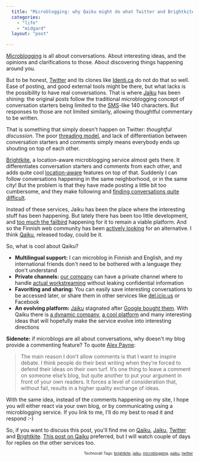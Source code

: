 ```yaml
---
  title: "Microblogging: why Qaiku might do what Twitter and Brightkite didn't"
  categories: 
    - "life"
    - "midgard"
  layout: "post"

---
```

<p>
<a href="http://en.wikipedia.org/wiki/Microblogging">Microblogging</a> is all about conversations. About interesting ideas, and the opinions and clarifications to those. About discovering things happening around you.
</p><p>
But to be honest, <a href="http://twitter.com/">Twitter</a> and its clones like <a href="http://identi.ca/">Identi.ca</a> do not do that so well. Ease of posting, and good external tools might be there, but what lacks is the possibility to have real conversations. That is where <a href="http://jaiku.com/">Jaiku</a> has been shining: the original posts follow the traditional microblogging concept of conversation starters being limited to the <a href="http://en.wikipedia.org/wiki/Short_message_service">SMS</a>-like 140 characters. But responses to those are not limited similarly, allowing thoughtful commentary to be written.
</p><p>
That is something that simply doesn't happen on Twitter: <em>thoughtful discussion</em>. The poor <a href="http://blog.twitter.com/2008/05/how-replies-work-on-twitter-and-how.html">threading model</a>, and lack of differentiation between conversation starters and comments simply means everybody ends up shouting on top of each other.
</p><p>
<a href="http://brightkite.com/">Brightkite</a>, a location-aware microblogging service almost gets there. It differentiates conversation starters and comments from each other, and adds quite cool <a href="http://www.technologyevangelist.com/2008/05/brightkite_location.html">location-aware</a> features on top of that. Suddenly I can follow conversations happening in the same neighborhood, or in the same city! But the problem is that they have made posting a little bit too cumbersome, and they make following and <a href="http://getsatisfaction.com/brightkite/topics/_me_my_friends_view_could_list_also_comments_my_friends_make_other_notes">finding conversations quite difficult</a>.
</p><p>
Instead of these services, Jaiku has been the place where the interesting stuff has been happening. But lately there has been too little development, and <a href="http://bergie.iki.fi/blog/give_the_correct_status_code_when_you-re_down/">too much the failbird</a> happening for it to remain a viable platform. And so the Finnish web community has been <a href="http://www.arcticstartup.com/2008/12/15/finland-finally-moving-to-twitter/">actively looking</a> for an alternative. I think <a href="http://www.qaiku.com/">Qaiku</a>, released today, could be it.
</p><p>
So, what is cool about Qaiku?
</p><ul><li><strong>Multilingual support:</strong> I can microblog in Finnish and English, and my international friends don't need to be bothered with a language they don't understand</li>
<li><strong>Private channels:</strong> <a href="http://nemein.com/en/">our company</a> can have a private channel where to handle <a href="http://webworkerdaily.com/2007/03/03/workstreaming-the-new-face-time/">actual workstreaming</a> without leaking confidential information</li>
<li><strong>Favoriting and sharing:</strong> You can easily save interesting conversations to be accessed later, or share them in other services like <a href="http://delicious.com/">del.icio.us</a> or Facebook</li>
<li><strong>An evolving platform:</strong> <a href="http://jaiku.com/">Jaiku</a> stagnated after <a href="http://www.jaiku.com/blog/2007/10/09/were-joining-google/">Google bought them</a>. With Qaiku there is <a href="http://www.rohea.com/">a dynamic company</a>, <a href="http://bergie.iki.fi/blog/midgard_2-finally_legacy-free/">a cool platform</a> and many interesting ideas that will hopefully make the service evolve into interesting directions</li>
</ul><p>
<strong>Sidenote:</strong> if microblogs are all about conversations, why doesn't my blog provide a commenting feature? To quote <a href="http://al3x.net/2009/02/24/why-no-comments-more-everything-buckets.html">Alex Payne</a>:
</p><blockquote>
The main reason I don’t allow comments is that I want to inspire debate. I think people do their best writing when they’re forced to defend their ideas on their own turf. It’s one thing to leave a comment on someone else’s blog, but quite another to put your argument in front of your own readers. It forces a level of consideration that, without fail, results in a higher quality exchange of ideas.
</blockquote><p>
With the same idea, instead of the comments happening on my site, I hope you will either react via your own blog, or by communicating using a microblogging service. If you link to me, I'll do my best to read it and respond :-)
</p><p>
So, if you want to discuss this post, you'll find me on <a href="http://www.qaiku.com/home/bergie/">Qaiku</a>, <a href="http://bergie.jaiku.com/">Jaiku</a>, <a href="http://twitter.com/bergie">Twitter</a> and <a href="http://brightkite.com/people/bergie">Brightkite</a>. <a href="http://www.qaiku.com/home/bergie/show/1de0cd509603edc0cd511deaa64435510d6b043b043/">This post on Qaiku</a> preferred, but I will watch couple of days for replies on the other services too.
</p>
<p style="text-align:right;font-size:10px;">Technorati Tags: <a href="http://www.technorati.com/tag/brightkite" rel="tag">brightkite</a>, <a href="http://www.technorati.com/tag/jaiku" rel="tag">jaiku</a>, <a href="http://www.technorati.com/tag/microblogging" rel="tag">microblogging</a>, <a href="http://www.technorati.com/tag/qaiku" rel="tag">qaiku</a>, <a href="http://www.technorati.com/tag/twitter" rel="tag">twitter</a></p>